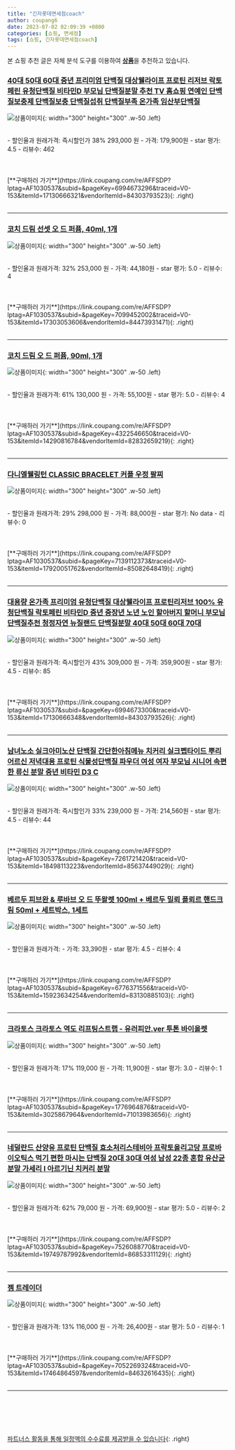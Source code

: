 ```yaml
---
title: "긴자롯데면세점coach"
author: coupang6
date: 2023-07-02 02:09:39 +0800
categories: [쇼핑, 면세점]
tags: [쇼핑, 긴자롯데면세점coach]
---
```


본 쇼핑 추천 글은 자체 분석 도구를 이용하여 [**상품**](https://link.coupang.com/a/bao1ui)을 추천하고 있습니다.

### [40대 50대 60대 중년 프리미엄 단백질 대상웰라이프 프로틴 리저브 락토페린 유청단백질 비타민D 부모님 단백질분말 추천 TV 홈쇼핑 연예인 단백질보충제 단백질보충 단백질섭취 단백질부족 온가족 임산부단백질](https://link.coupang.com/re/AFFSDP?lptag=AF1030537&subid=&pageKey=6994673296&traceid=V0-153&itemId=17130666321&vendorItemId=84303793523)

![상품이미지](https://thumbnail8.coupangcdn.com/thumbnails/remote/230x230ex/image/vendor_inventory/9183/d6f1a35d52e65e5b1df871538dcbc63fe6e1b2cbe399c1c511173ecd2509.jpg){: width="300" height="300" .w-50 .left}


<br>
- 할인율과 원래가격: 즉시할인가 38%  293,000   원
- 가격: 179,900원
- star 평가: 4.5
- 리뷰수: 462
<br>
<br>
<br>
<br>
[**구매하러 가기**](https://link.coupang.com/re/AFFSDP?lptag=AF1030537&subid=&pageKey=6994673296&traceid=V0-153&itemId=17130666321&vendorItemId=84303793523){: .right}
<br>
<br>

---

### [코치 드림 선셋 오 드 퍼퓸, 40ml, 1개](https://link.coupang.com/re/AFFSDP?lptag=AF1030537&subid=&pageKey=7099452002&traceid=V0-153&itemId=17303053606&vendorItemId=84473931471)

![상품이미지](https://thumbnail10.coupangcdn.com/thumbnails/remote/230x230ex/image/retail/images/2022/12/26/11/5/fc818a46-0d2f-497b-8936-47044ddbce16.jpg){: width="300" height="300" .w-50 .left}


<br>
- 할인율과 원래가격: 32%  253,000   원
- 가격: 44,180원
- star 평가: 5.0
- 리뷰수: 4
<br>
<br>
<br>
<br>
[**구매하러 가기**](https://link.coupang.com/re/AFFSDP?lptag=AF1030537&subid=&pageKey=7099452002&traceid=V0-153&itemId=17303053606&vendorItemId=84473931471){: .right}
<br>
<br>

---

### [코치 드림 오 드 퍼퓸, 90ml, 1개](https://link.coupang.com/re/AFFSDP?lptag=AF1030537&subid=&pageKey=4322546650&traceid=V0-153&itemId=14290816784&vendorItemId=82832659219)

![상품이미지](https://thumbnail10.coupangcdn.com/thumbnails/remote/230x230ex/image/vendor_inventory/e7fd/6bac30477fb148ee54c48b72055580215106b07c48e248c5b1b690c89695.jpg){: width="300" height="300" .w-50 .left}


<br>
- 할인율과 원래가격: 61%  130,000   원
- 가격: 55,100원
- star 평가: 5.0
- 리뷰수: 4
<br>
<br>
<br>
<br>
[**구매하러 가기**](https://link.coupang.com/re/AFFSDP?lptag=AF1030537&subid=&pageKey=4322546650&traceid=V0-153&itemId=14290816784&vendorItemId=82832659219){: .right}
<br>
<br>

---

### [다니엘웰링턴 CLASSIC BRACELET 커플 우정 팔찌](https://link.coupang.com/re/AFFSDP?lptag=AF1030537&subid=&pageKey=7139112373&traceid=V0-153&itemId=17920051762&vendorItemId=85082648419)

![상품이미지](https://thumbnail8.coupangcdn.com/thumbnails/remote/230x230ex/image/vendor_inventory/d90f/6a45fca584b3212fdc5e4d39f77dbf7fa5739ffd364dc33a6826ca8e1b11.jpg){: width="300" height="300" .w-50 .left}


<br>
- 할인율과 원래가격: 29%  298,000   원
- 가격: 88,000원
- star 평가: No data
- 리뷰수: 0
<br>
<br>
<br>
<br>
[**구매하러 가기**](https://link.coupang.com/re/AFFSDP?lptag=AF1030537&subid=&pageKey=7139112373&traceid=V0-153&itemId=17920051762&vendorItemId=85082648419){: .right}
<br>
<br>

---

### [대용량 온가족 프리미엄 유청단백질 대상웰라이프 프로틴리저브 100% 유청단백질 락토페린 비타민D 중년 중장년 노년 노인 할아버지 할머니 부모님 단백질추천 청정자연 뉴질랜드 단백질분말 40대 50대 60대 70대](https://link.coupang.com/re/AFFSDP?lptag=AF1030537&subid=&pageKey=6994673300&traceid=V0-153&itemId=17130666348&vendorItemId=84303793526)

![상품이미지](https://thumbnail10.coupangcdn.com/thumbnails/remote/230x230ex/image/vendor_inventory/c7bb/08ae90ebabfe952e8317fe7e3d60e57615b99a8ea72ae4dfeda597838de7.jpg){: width="300" height="300" .w-50 .left}


<br>
- 할인율과 원래가격: 즉시할인가 43%  309,000   원
- 가격: 359,900원
- star 평가: 4.5
- 리뷰수: 85
<br>
<br>
<br>
<br>
[**구매하러 가기**](https://link.coupang.com/re/AFFSDP?lptag=AF1030537&subid=&pageKey=6994673300&traceid=V0-153&itemId=17130666348&vendorItemId=84303793526){: .right}
<br>
<br>

---

### [남녀노소 실크아미노산 단백질 간단한아침메뉴 치커리 실크펩타이드 뿌리 어르신 저녁대용 프로틴 식물성단백질 파우더 여성 여자 부모님 시니어 속편한 류신 분말 중년 비타민 D3 C](https://link.coupang.com/re/AFFSDP?lptag=AF1030537&subid=&pageKey=7261721420&traceid=V0-153&itemId=18498113223&vendorItemId=85637449029)

![상품이미지](https://thumbnail6.coupangcdn.com/thumbnails/remote/230x230ex/image/vendor_inventory/6701/defa728c96b92268076dbfef57c00c670dbc8152f80029d5179fedb21ff4.jpg){: width="300" height="300" .w-50 .left}


<br>
- 할인율과 원래가격: 즉시할인가 33%  239,000   원
- 가격: 214,560원
- star 평가: 4.5
- 리뷰수: 44
<br>
<br>
<br>
<br>
[**구매하러 가기**](https://link.coupang.com/re/AFFSDP?lptag=AF1030537&subid=&pageKey=7261721420&traceid=V0-153&itemId=18498113223&vendorItemId=85637449029){: .right}
<br>
<br>

---

### [베르두 피브완 & 루바브 오 드 뚜왈렛 100ml + 베르두 밀뢰 플뢰르 핸드크림 50ml + 세트박스, 1세트](https://link.coupang.com/re/AFFSDP?lptag=AF1030537&subid=&pageKey=6776371556&traceid=V0-153&itemId=15923634254&vendorItemId=83130885103)

![상품이미지](https://thumbnail7.coupangcdn.com/thumbnails/remote/230x230ex/image/retail/images/2022/09/15/14/8/1902a95a-7bfe-4c83-aad4-ff14a5c40136.jpg){: width="300" height="300" .w-50 .left}


<br>
- 할인율과 원래가격: 
- 가격: 33,390원
- star 평가: 4.5
- 리뷰수: 4
<br>
<br>
<br>
<br>
[**구매하러 가기**](https://link.coupang.com/re/AFFSDP?lptag=AF1030537&subid=&pageKey=6776371556&traceid=V0-153&itemId=15923634254&vendorItemId=83130885103){: .right}
<br>
<br>

---

### [크라토스 크라토스 역도 리프팅스트랩 - 유러피안.ver 투톤 바이올렛](https://link.coupang.com/re/AFFSDP?lptag=AF1030537&subid=&pageKey=1776964876&traceid=V0-153&itemId=3025867964&vendorItemId=71013983656)

![상품이미지](https://thumbnail6.coupangcdn.com/thumbnails/remote/230x230ex/image/vendor_inventory/2bec/eeac296530034850021af231c399fbbf82b7a7069b0937bde1d1e04ebb43.jpg){: width="300" height="300" .w-50 .left}


<br>
- 할인율과 원래가격: 17%  119,000   원
- 가격: 11,900원
- star 평가: 3.0
- 리뷰수: 1
<br>
<br>
<br>
<br>
[**구매하러 가기**](https://link.coupang.com/re/AFFSDP?lptag=AF1030537&subid=&pageKey=1776964876&traceid=V0-153&itemId=3025867964&vendorItemId=71013983656){: .right}
<br>
<br>

---

### [네덜란드 산양유 프로틴 단백질 효소처리스테비아 프락토올리고당 프로바이오틱스 먹기 편한 마시는 단백질 20대 30대 여성 남성 22종 혼합 유산균 분말 가세리 l 아르기닌 치커리 분말](https://link.coupang.com/re/AFFSDP?lptag=AF1030537&subid=&pageKey=7526088770&traceid=V0-153&itemId=19749787992&vendorItemId=86853311129)

![상품이미지](https://thumbnail8.coupangcdn.com/thumbnails/remote/230x230ex/image/vendor_inventory/9c0c/483b3e47ebbea2fa5c013b24b55f46660cdae30ef701c46e23a55544630b.jpg){: width="300" height="300" .w-50 .left}


<br>
- 할인율과 원래가격: 62%  79,000   원
- 가격: 69,900원
- star 평가: 5.0
- 리뷰수: 2
<br>
<br>
<br>
<br>
[**구매하러 가기**](https://link.coupang.com/re/AFFSDP?lptag=AF1030537&subid=&pageKey=7526088770&traceid=V0-153&itemId=19749787992&vendorItemId=86853311129){: .right}
<br>
<br>

---

### [젬 트레이더](https://link.coupang.com/re/AFFSDP?lptag=AF1030537&subid=&pageKey=7052269324&traceid=V0-153&itemId=17464864597&vendorItemId=84632616435)

![상품이미지](https://thumbnail6.coupangcdn.com/thumbnails/remote/230x230ex/image/vendor_inventory/788b/3c5dbd00be717500bc14740b526808ed8e5218f8182c87752bed9c50ecee.png){: width="300" height="300" .w-50 .left}


<br>
- 할인율과 원래가격: 13%  116,000   원
- 가격: 26,400원
- star 평가: 5.0
- 리뷰수: 1
<br>
<br>
<br>
<br>
[**구매하러 가기**](https://link.coupang.com/re/AFFSDP?lptag=AF1030537&subid=&pageKey=7052269324&traceid=V0-153&itemId=17464864597&vendorItemId=84632616435){: .right}
<br>
<br>

---
<br><br><br><br><br> [파트너스 활동을 통해 일정액의 수수료를 제공받을 수 있습니다](https://link.coupang.com/a/bao1ui){: .right}